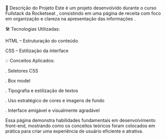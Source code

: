 📝 Descrição do Projeto
Este é um projeto desenvolvido durante o curso Fullstack da Rocketseat , consistindo em uma página de receita com foco em organização e clareza na apresentação das informações .

🛠 Tecnologias Utilizadas:

HTML – Estruturação do conteúdo

CSS – Estilização da interface

💡 Conceitos Aplicados:

. Seletores CSS

. Box model

. Tipografia e estilização de textos

. Uso estratégico de cores e imagens de fundo

. Interface amigável e visualmente agradável

Essa página demonstra habilidades fundamentais em desenvolvimento front-end, mostrando como os conceitos teóricos foram colocados em prática para criar uma experiência de usuário eficiente e atrativa.

